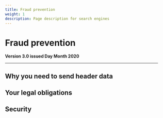 ```yaml
---
title: Fraud prevention
weight: 1
description: Page description for search engines
---
```


# Fraud prevention

**Version 3.0 issued Day Month 2020**

***


## Why you need to send header data


## Your legal obligations


## Security
